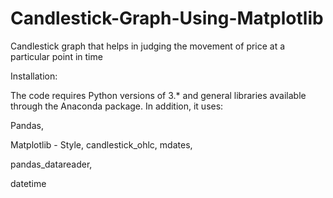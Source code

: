 # Candlestick-Graph-Using-Matplotlib
Candlestick graph that helps in judging the movement of price at a particular point in time


Installation:


The code requires Python versions of 3.* and general libraries available through the Anaconda package. In addition, it uses:


Pandas,


Matplotlib - Style, candlestick_ohlc, mdates,


pandas_datareader,


datetime
